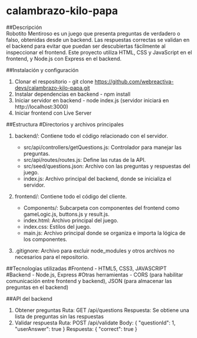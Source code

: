 # calambrazo-kilo-papa

##Descripción  
Robotito Mentiroso es un juego que presenta preguntas de verdadero o falso, obtenidas desde un backend. Las respuestas correctas se validan en el backend para evitar que puedan ser descubiertas fácilmente al inspeccionar el frontend. Este proyecto utiliza HTML, CSS y JavaScript en el frontend, y Node.js con Express en el backend.

##Instalación y configuración

1. Clonar el respositorio - git clone https://github.com/webreactiva-devs/calambrazo-kilo-papa.git
2. Instalar dependencias en backend - npm install
3. Iniciar servidor en backend - node index.js (servidor iniciará en http://localhost:3000)
4. Iniciar frontend con Live Server

##Estructura
#Directorios y archivos principales

1. backend/: Contiene todo el código relacionado con el servidor.

   - src/api/controllers/getQuestions.js: Controlador para manejar las preguntas.
   - src/api/routes/routes.js: Define las rutas de la API.
   - src/seed/questions.json: Archivo con las preguntas y respuestas del juego.
   - index.js: Archivo principal del backend, donde se inicializa el servidor.

2. frontend/: Contiene todo el código del cliente.

   - Components/: Subcarpeta con componentes del frontend como gameLogic.js, buttons.js y result.js.
   - index.html: Archivo principal del juego.
   - index.css: Estilos del juego.
   - main.js: Archivo principal donde se organiza e importa la lógica de los componentes.

3. .gitignore: Archivo para excluir node_modules y otros archivos no necesarios para el repositorio.

##Tecnologías utilizadas
#Frontend - HTML5, CSS3, JAVASCRIPT
#Backend - Node.js, Express
#Otras herramientas - CORS (para habilitar comunicación entre frontend y backend), JSON (para almacenar las preguntas en el backend)

##API del backend

1. Obtener preguntas
   Ruta: GET /api/questions
   Respuesta: Se obtiene una lista de preguntas sin las respuestas
2. Validar respuesta
   Ruta: POST /api/validate
   Body: {
   "questionId": 1,
   "userAnswer": true
   }
   Respuesta: {
   "correct": true
   }
